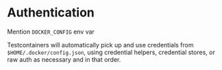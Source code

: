 # Authentication

Mention `DOCKER_CONFIG` env var

Testcontainers will automatically pick up and use credentials from `$HOME/.docker/config.json`, using
credential helpers, credential stores, or raw auth as necessary and in that order.